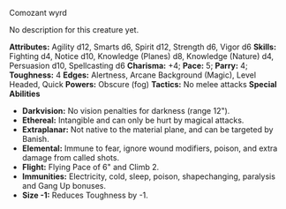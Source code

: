 Comozant wyrd

No description for this creature yet.

**Attributes:** Agility d12, Smarts d6, Spirit d12, Strength d6, Vigor
d6
**Skills:** Fighting d4, Notice d10, Knowledge (Planes) d8, Knowledge
(Nature) d4, Persuasion d10, Spellcasting d6
**Charisma:** +4; **Pace:** 5; **Parry:** 4; **Toughness:** 4
**Edges:** Alertness, Arcane Background (Magic), Level Headed, Quick
**Powers:** Obscure (fog)
**Tactics:** No melee attacks
**Special Abilities**
- **Darkvision:** No vision penalties for darkness (range 12").
- **Ethereal:** Intangible and can only be hurt by magical attacks.
- **Extraplanar:** Not native to the material plane, and can be targeted
by Banish.
- **Elemental:** Immune to fear, ignore wound modifiers, poison, and
extra damage from called shots.
- **Flight:** Flying Pace of 6" and Climb 2.
- **Immunities:** Electricity, cold, sleep, poison, shapechanging,
paralysis and Gang Up bonuses.
- **Size -1:** Reduces Toughness by -1.

